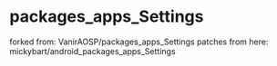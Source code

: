 # packages_apps_Settings
forked from: VanirAOSP/packages_apps_Settings
patches from here: mickybart/android_packages_apps_Settings
